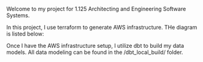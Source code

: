 
Welcome to my project for 1.125 Architecting and Engineering Software Systems. 

In this project, I use terraform to generate AWS infrastructure. THe diagram is listed below:



Once I have the AWS infrastructure setup, I utilize dbt to build my data models. 
All data modeling can be found in the /dbt_local_build/ folder. 

